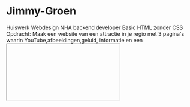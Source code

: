 # Jimmy-Groen
Huiswerk Webdesign NHA backend developer 
Basic HTML zonder CSS
Opdracht:
Maak een website  van een attractie in je regio met 3 pagina's waarin
YouTube,afbeeldingen,geluid, informatie en 
een <iframe> van een externe website
info gebruikt/ gelinkt van https://www.drielandenpunt.nl/
